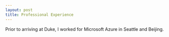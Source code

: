 ```yaml
---
layout: post
title: Professional Experience
---
```


<!-- ## Professional Experience -->
Prior to arriving at Duke, I worked for Microsoft Azure in Seattle and Beijing.
